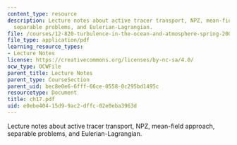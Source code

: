 ```yaml
---
content_type: resource
description: Lecture notes about active tracer transport, NPZ, mean-field approach,
  separable problems, and Eulerian-Lagrangian.
file: /courses/12-820-turbulence-in-the-ocean-and-atmosphere-spring-2006/e0ebe40415d99ac2dffc02e0eba3963d_ch17.pdf
file_type: application/pdf
learning_resource_types:
- Lecture Notes
license: https://creativecommons.org/licenses/by-nc-sa/4.0/
ocw_type: OCWFile
parent_title: Lecture Notes
parent_type: CourseSection
parent_uid: bec8e0e6-6fff-66ce-0558-0c295bd1495c
resourcetype: Document
title: ch17.pdf
uid: e0ebe404-15d9-9ac2-dffc-02e0eba3963d
---
```

Lecture notes about active tracer transport, NPZ, mean-field approach, separable problems, and Eulerian-Lagrangian.